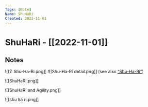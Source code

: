 ```yaml
---
Tags: [Note]
Name: ShuHaRi
Created: 2022-11-01
---
```

# ShuHaRi - [[2022-11-01]]
## Notes
![[7. Shu-Ha-Ri.png]]
![[Shu-Ha-Ri detail.png]]
(see also [“Shu-Ha-Ri”](http://martinfowler.com/bliki/ShuHaRi.html))

![[ShuHaRi.png]]

![[ShuHaRi and Agility.png]]

![[shu ha ri.png]]